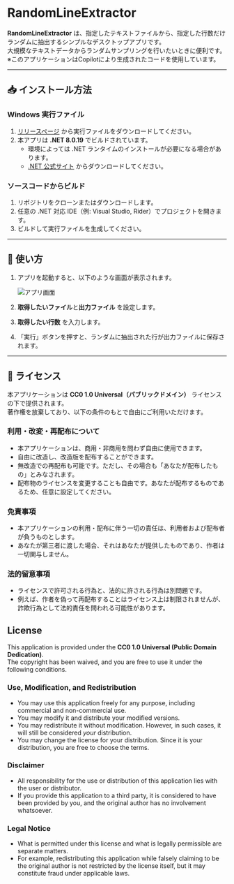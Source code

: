 # RandomLineExtractor

**RandomLineExtractor** は、指定したテキストファイルから、指定した行数だけランダムに抽出するシンプルなデスクトップアプリです。  
大規模なテキストデータからランダムサンプリングを行いたいときに便利です。
※このアプリケーションはCopilotにより生成されたコードを使用しています。

---

## 📥 インストール方法

### Windows 実行ファイル
1. [リリースページ](/releases) から実行ファイルをダウンロードしてください。  
2. 本アプリは **.NET 8.0.19** でビルドされています。  
   - 環境によっては .NET ランタイムのインストールが必要になる場合があります。  
   - [.NET 公式サイト](https://dotnet.microsoft.com/ja-jp/download/dotnet/8.0) からダウンロードしてください。

### ソースコードからビルド
1. リポジトリをクローンまたはダウンロードします。  
2. 任意の .NET 対応 IDE（例: Visual Studio, Rider）でプロジェクトを開きます。  
3. ビルドして実行ファイルを生成してください。

---

## 🚀 使い方

1. アプリを起動すると、以下のような画面が表示されます。  

   <img src="https://tkvier.github.io/resource/RandomLineExtractor/ss01.jpg" alt="アプリ画面">

2. **取得したいファイル**と**出力ファイル** を設定します。  
3. **取得したい行数** を入力します。  
4. 「実行」ボタンを押すと、ランダムに抽出された行が出力ファイルに保存されます。

---

## 📄 ライセンス

本アプリケーションは **CC0 1.0 Universal（パブリックドメイン）** ライセンスの下で提供されます。  
著作権を放棄しており、以下の条件のもとで自由にご利用いただけます。

### 利用・改変・再配布について
- 本アプリケーションは、商用・非商用を問わず自由に使用できます。  
- 自由に改造し、改造版を配布することができます。  
- 無改造での再配布も可能です。ただし、その場合も「あなたが配布したもの」とみなされます。  
- 配布物のライセンスを変更することも自由です。あなたが配布するものであるため、任意に設定してください。

### 免責事項
- 本アプリケーションの利用・配布に伴う一切の責任は、利用者および配布者が負うものとします。  
- あなたが第三者に渡した場合、それはあなたが提供したものであり、作者は一切関与しません。  

### 法的留意事項
- ライセンスで許可される行為と、法的に許される行為は別問題です。  
- 例えば、作者を偽って再配布することはライセンス上は制限されませんが、詐欺行為として法的責任を問われる可能性があります。

## License

This application is provided under the **CC0 1.0 Universal (Public Domain Dedication)**.  
The copyright has been waived, and you are free to use it under the following conditions.

### Use, Modification, and Redistribution
- You may use this application freely for any purpose, including commercial and non-commercial use.  
- You may modify it and distribute your modified versions.  
- You may redistribute it without modification. However, in such cases, it will still be considered *your* distribution.  
- You may change the license for your distribution. Since it is your distribution, you are free to choose the terms.

### Disclaimer
- All responsibility for the use or distribution of this application lies with the user or distributor.  
- If you provide this application to a third party, it is considered to have been provided by you, and the original author has no involvement whatsoever.

### Legal Notice
- What is permitted under this license and what is legally permissible are separate matters.  
- For example, redistributing this application while falsely claiming to be the original author is not restricted by the license itself, but it may constitute fraud under applicable laws.